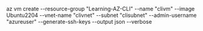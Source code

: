 az vm create --resource-group "Learning-AZ-CLI" --name "clivm" --image Ubuntu2204 --vnet-name "clivnet" --subnet "clisubnet" --admin-username "azureuser" --generate-ssh-keys --output json --verbose
>>

